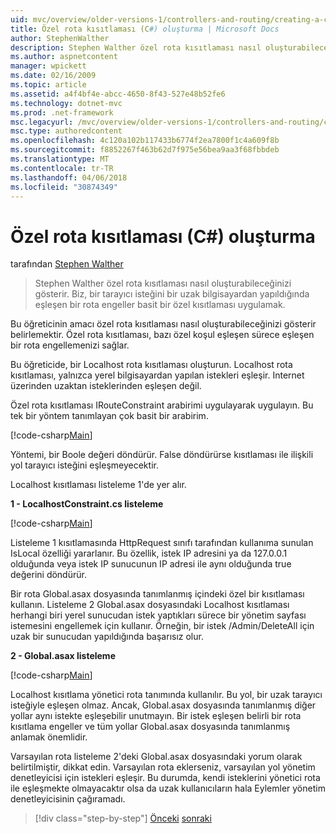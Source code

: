 ```yaml
---
uid: mvc/overview/older-versions-1/controllers-and-routing/creating-a-custom-route-constraint-cs
title: Özel rota kısıtlaması (C#) oluşturma | Microsoft Docs
author: StephenWalther
description: Stephen Walther özel rota kısıtlaması nasıl oluşturabileceğinizi gösterir. Biz basit bir uygulama bir rota engeller özel kısıtlama eşleşen w...
ms.author: aspnetcontent
manager: wpickett
ms.date: 02/16/2009
ms.topic: article
ms.assetid: a4f4bf4e-abcc-4650-8f43-527e48b52fe6
ms.technology: dotnet-mvc
ms.prod: .net-framework
msc.legacyurl: /mvc/overview/older-versions-1/controllers-and-routing/creating-a-custom-route-constraint-cs
msc.type: authoredcontent
ms.openlocfilehash: 4c120a102b117433b6774f2ea7800f1c4a609f8b
ms.sourcegitcommit: f8852267f463b62d7f975e56bea9aa3f68fbbdeb
ms.translationtype: MT
ms.contentlocale: tr-TR
ms.lasthandoff: 04/06/2018
ms.locfileid: "30874349"
---
```

<a name="creating-a-custom-route-constraint-c"></a>Özel rota kısıtlaması (C#) oluşturma
====================
tarafından [Stephen Walther](https://github.com/StephenWalther)

> Stephen Walther özel rota kısıtlaması nasıl oluşturabileceğinizi gösterir. Biz, bir tarayıcı isteğini bir uzak bilgisayardan yapıldığında eşleşen bir rota engeller basit bir özel kısıtlaması uygulamak.


Bu öğreticinin amacı özel rota kısıtlaması nasıl oluşturabileceğinizi gösterir belirlemektir. Özel rota kısıtlaması, bazı özel koşul eşleşen sürece eşleşen bir rota engellemenizi sağlar.

Bu öğreticide, bir Localhost rota kısıtlaması oluşturun. Localhost rota kısıtlaması, yalnızca yerel bilgisayardan yapılan istekleri eşleşir. Internet üzerinden uzaktan isteklerinden eşleşen değil.

Özel rota kısıtlaması IRouteConstraint arabirimi uygulayarak uygulayın. Bu tek bir yöntem tanımlayan çok basit bir arabirim.

[!code-csharp[Main](creating-a-custom-route-constraint-cs/samples/sample1.cs)]

Yöntemi, bir Boole değeri döndürür. False döndürürse kısıtlaması ile ilişkili yol tarayıcı isteğini eşleşmeyecektir.

Localhost kısıtlaması listeleme 1'de yer alır.

**1 - LocalhostConstraint.cs listeleme**

[!code-csharp[Main](creating-a-custom-route-constraint-cs/samples/sample2.cs)]

Listeleme 1 kısıtlamasında HttpRequest sınıfı tarafından kullanıma sunulan IsLocal özelliği yararlanır. Bu özellik, istek IP adresini ya da 127.0.0.1 olduğunda veya istek IP sunucunun IP adresi ile aynı olduğunda true değerini döndürür.

Bir rota Global.asax dosyasında tanımlanmış içindeki özel bir kısıtlaması kullanın. Listeleme 2 Global.asax dosyasındaki Localhost kısıtlaması herhangi biri yerel sunucudan istek yaptıkları sürece bir yönetim sayfası istemesini engellemek için kullanır. Örneğin, bir istek /Admin/DeleteAll için uzak bir sunucudan yapıldığında başarısız olur.

**2 - Global.asax listeleme**

[!code-csharp[Main](creating-a-custom-route-constraint-cs/samples/sample3.cs)]

Localhost kısıtlama yönetici rota tanımında kullanılır. Bu yol, bir uzak tarayıcı isteğiyle eşleşen olmaz. Ancak, Global.asax dosyasında tanımlanmış diğer yollar aynı istekte eşleşebilir unutmayın. Bir istek eşleşen belirli bir rota kısıtlama engeller ve tüm yollar Global.asax dosyasında tanımlanmış anlamak önemlidir.

Varsayılan rota listeleme 2'deki Global.asax dosyasındaki yorum olarak belirtilmiştir, dikkat edin. Varsayılan rota eklerseniz, varsayılan yol yönetim denetleyicisi için istekleri eşleşir. Bu durumda, kendi isteklerini yönetici rota ile eşleşmekte olmayacaktır olsa da uzak kullanıcıların hala Eylemler yönetim denetleyicisinin çağıramadı.

> [!div class="step-by-step"]
> [Önceki](creating-a-route-constraint-cs.md)
> [sonraki](asp-net-mvc-controller-overview-vb.md)
